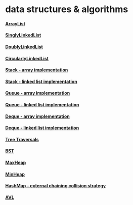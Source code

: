 # data structures & algorithms

#### [ArrayList](https://github.com/jollyboss123/gtx-cs1332x/blob/main/src/gtxcs1332x/module1/ArrayList.java)
#### [SinglyLinkedList](https://github.com/jollyboss123/gtx-cs1332x/blob/main/src/gtxcs1332x/module2/SinglyLinkedList.java)
#### [DoublyLinkedList](https://github.com/jollyboss123/gtx-cs1332x/blob/main/src/gtxcs1332x/module2/DoublyLinkedList.java)
#### [CircularlyLinkedList](https://github.com/jollyboss123/gtx-cs1332x/blob/main/src/gtxcs1332x/module2/CircularlyLinkedList.java)
#### [Stack - array implementation](https://github.com/jollyboss123/gtx-cs1332x/blob/main/src/gtxcs1332x/module3/ArrayStack.java)
#### [Stack - linked list implementation](https://github.com/jollyboss123/gtx-cs1332x/blob/main/src/gtxcs1332x/module3/LinkedStack.java)
#### [Queue - array implementation](https://github.com/jollyboss123/gtx-cs1332x/blob/main/src/gtxcs1332x/module3/ArrayQueue.java)
#### [Queue - linked list implementation](https://github.com/jollyboss123/gtx-cs1332x/blob/main/src/gtxcs1332x/module3/LinkedQueue.java)
#### [Deque - array implementation](https://github.com/jollyboss123/gtx-cs1332x/blob/main/src/gtxcs1332x/module3/ArrayDeque.java)
#### [Deque - linked list implementation](https://github.com/jollyboss123/gtx-cs1332x/blob/main/src/gtxcs1332x/module3/LinkedDeque.java)
#### [Tree Traversals](https://github.com/jollyboss123/gtx-cs1332x/blob/main/src/gtxcs1332x/module4/Traversals.java)
#### [BST](https://github.com/jollyboss123/gtx-cs1332x/blob/main/src/gtxcs1332x/module5/BST.java)
#### [MaxHeap](https://github.com/jollyboss123/gtx-cs1332x/blob/main/src/gtxcs1332x/module6/MaxHeap.java)
#### [MinHeap](https://github.com/jollyboss123/gtx-cs1332x/blob/main/src/gtxcs1332x/module6/MinHeap.java)
#### [HashMap - external chaining collision strategy](https://github.com/jollyboss123/gtx-cs1332x/blob/main/src/gtxcs1332x/module7/ExternalChainingHashMap.java)
#### [AVL](https://github.com/jollyboss123/gtx-cs1332x/blob/main/src/gtxcs1332x/module8/AVL.java)

